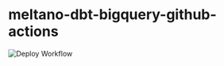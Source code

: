 # meltano-dbt-bigquery-github-actions

![Deploy Workflow](https://github.com/neilmcguigan/meltano-dbt-bigquery-github-actions/actions/workflows/deploy.yml/badge.svg)
